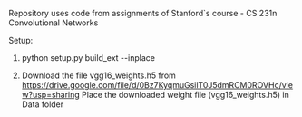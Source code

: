 Repository uses code from assignments of Stanford`s course - CS 231n Convolutional Networks

Setup:
1. python setup.py build_ext --inplace

2. Download the file vgg16_weights.h5 from https://drive.google.com/file/d/0Bz7KyqmuGsilT0J5dmRCM0ROVHc/view?usp=sharing
Place the downloaded weight file (vgg16_weights.h5) in Data folder